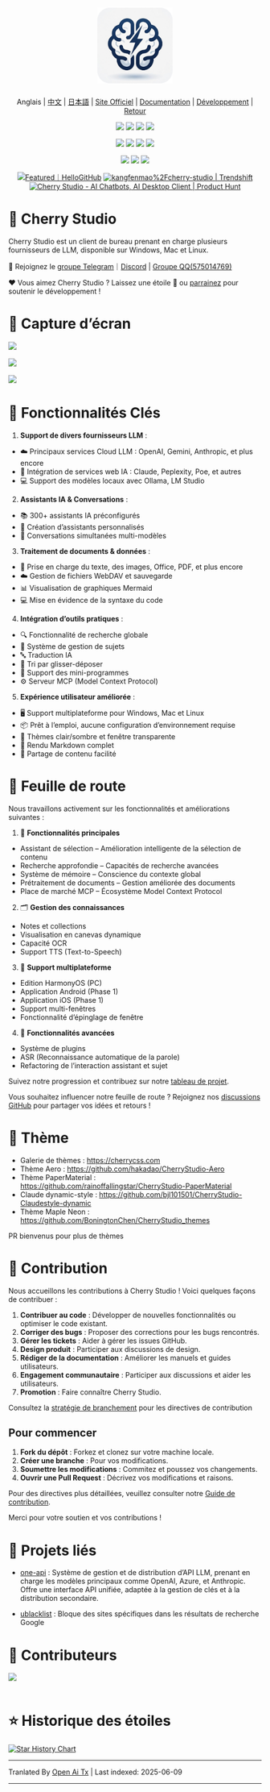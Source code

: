 <h1 align="center">
  <a href="https://github.com/CherryHQ/cherry-studio/releases">
    <img src="https://github.com/CherryHQ/cherry-studio/blob/main/build/icon.png?raw=true" width="150" height="150" alt="banner" /><br>
  </a>
</h1>
  <p align="center">Anglais | <a href="https://raw.githubusercontent.com/CherryHQ/cherry-studio/main/docs/README.zh.md">中文</a> | <a href="https://raw.githubusercontent.com/CherryHQ/cherry-studio/main/docs/README.ja.md">日本語</a> | <a href="https://cherry-ai.com">Site Officiel</a> | <a href="https://docs.cherry-ai.com/cherry-studio-wen-dang/en-us">Documentation</a> | <a href="https://raw.githubusercontent.com/CherryHQ/cherry-studio/main/docs/dev.md">Développement</a> | <a href="https://github.com/CherryHQ/cherry-studio/issues">Retour</a><br></p>

<!-- 题头徽章组合 -->

<div align="center">

[![][deepwiki-shield]][deepwiki-link]
[![][twitter-shield]][twitter-link]
[![][discord-shield]][discord-link]
[![][telegram-shield]][telegram-link]

</div>

<!-- 项目统计徽章 -->

<div align="center">

[![][github-stars-shield]][github-stars-link]
[![][github-forks-shield]][github-forks-link]
[![][github-release-shield]][github-release-link]
[![][github-contributors-shield]][github-contributors-link]

</div>

<div align="center">

[![][license-shield]][license-link]
[![][commercial-shield]][commercial-link]
[![][sponsor-shield]][sponsor-link]

</div>

<div align="center">
 <a href="https://hellogithub.com/repository/1605492e1e2a4df3be07abfa4578dd37" target="_blank"><img src="https://api.hellogithub.com/v1/widgets/recommend.svg?rid=1605492e1e2a4df3be07abfa4578dd37" alt="Featured｜HelloGitHub" style="width: 200px; height: 43px;" width="200" height="43" /></a>
 <a href="https://trendshift.io/repositories/11772" target="_blank"><img src="https://trendshift.io/api/badge/repositories/11772" alt="kangfenmao%2Fcherry-studio | Trendshift" style="width: 250px; height: 55px;" width="250" height="55"/></a>
 <a href="https://www.producthunt.com/posts/cherry-studio?embed=true&utm_source=badge-featured&utm_medium=badge&utm_souce=badge-cherry&#0045;studio" target="_blank"><img src="https://api.producthunt.com/widgets/embed-image/v1/featured.svg?post_id=496640&theme=light" alt="Cherry&#0032;Studio - AI&#0032;Chatbots&#0044;&#0032;AI&#0032;Desktop&#0032;Client | Product Hunt" style="width: 200px; height: 43px;" width="200" height="43" /></a>
</div>

# 🍒 Cherry Studio

Cherry Studio est un client de bureau prenant en charge plusieurs fournisseurs de LLM, disponible sur Windows, Mac et Linux.

👏 Rejoignez le [groupe Telegram](https://t.me/CherryStudioAI)｜[Discord](https://discord.gg/wez8HtpxqQ) | [Groupe QQ(575014769)](https://qm.qq.com/q/lo0D4qVZKi)

❤️ Vous aimez Cherry Studio ? Laissez une étoile 🌟 ou [parrainez](https://raw.githubusercontent.com/CherryHQ/cherry-studio/main/docs/sponsor.md) pour soutenir le développement !

# 🌠 Capture d’écran

![](https://github.com/user-attachments/assets/36dddb2c-e0fb-4a5f-9411-91447bab6e18)

![](https://github.com/user-attachments/assets/f549e8a0-2385-40b4-b52b-2039e39f2930)

![](https://github.com/user-attachments/assets/58e0237c-4d36-40de-b428-53051d982026)

# 🌟 Fonctionnalités Clés

1. **Support de divers fournisseurs LLM** :

- ☁️ Principaux services Cloud LLM : OpenAI, Gemini, Anthropic, et plus encore
- 🔗 Intégration de services web IA : Claude, Peplexity, Poe, et autres
- 💻 Support des modèles locaux avec Ollama, LM Studio

2. **Assistants IA & Conversations** :

- 📚 300+ assistants IA préconfigurés
- 🤖 Création d’assistants personnalisés
- 💬 Conversations simultanées multi-modèles

3. **Traitement de documents & données** :

- 📄 Prise en charge du texte, des images, Office, PDF, et plus encore
- ☁️ Gestion de fichiers WebDAV et sauvegarde
- 📊 Visualisation de graphiques Mermaid
- 💻 Mise en évidence de la syntaxe du code

4. **Intégration d’outils pratiques** :

- 🔍 Fonctionnalité de recherche globale
- 📝 Système de gestion de sujets
- 🔤 Traduction IA
- 🎯 Tri par glisser-déposer
- 🔌 Support des mini-programmes
- ⚙️ Serveur MCP (Model Context Protocol)

5. **Expérience utilisateur améliorée** :

- 🖥️ Support multiplateforme pour Windows, Mac et Linux
- 📦 Prêt à l’emploi, aucune configuration d’environnement requise
- 🎨 Thèmes clair/sombre et fenêtre transparente
- 📝 Rendu Markdown complet
- 🤲 Partage de contenu facilité

# 📝 Feuille de route

Nous travaillons activement sur les fonctionnalités et améliorations suivantes :

1. 🎯 **Fonctionnalités principales**

- Assistant de sélection – Amélioration intelligente de la sélection de contenu
- Recherche approfondie – Capacités de recherche avancées
- Système de mémoire – Conscience du contexte global
- Prétraitement de documents – Gestion améliorée des documents
- Place de marché MCP – Écosystème Model Context Protocol

2. 🗂 **Gestion des connaissances**

- Notes et collections
- Visualisation en canevas dynamique
- Capacité OCR
- Support TTS (Text-to-Speech)

3. 📱 **Support multiplateforme**

- Edition HarmonyOS (PC)
- Application Android (Phase 1)
- Application iOS (Phase 1)
- Support multi-fenêtres
- Fonctionnalité d’épinglage de fenêtre

4. 🔌 **Fonctionnalités avancées**

- Système de plugins
- ASR (Reconnaissance automatique de la parole)
- Refactoring de l’interaction assistant et sujet

Suivez notre progression et contribuez sur notre [tableau de projet](https://github.com/orgs/CherryHQ/projects/7).

Vous souhaitez influencer notre feuille de route ? Rejoignez nos [discussions GitHub](https://github.com/CherryHQ/cherry-studio/discussions) pour partager vos idées et retours !

# 🌈 Thème

- Galerie de thèmes : <https://cherrycss.com>
- Thème Aero : <https://github.com/hakadao/CherryStudio-Aero>
- Thème PaperMaterial : <https://github.com/rainoffallingstar/CherryStudio-PaperMaterial>
- Claude dynamic-style : <https://github.com/bjl101501/CherryStudio-Claudestyle-dynamic>
- Thème Maple Neon : <https://github.com/BoningtonChen/CherryStudio_themes>

PR bienvenus pour plus de thèmes

# 🤝 Contribution

Nous accueillons les contributions à Cherry Studio ! Voici quelques façons de contribuer :

1. **Contribuer au code** : Développer de nouvelles fonctionnalités ou optimiser le code existant.
2. **Corriger des bugs** : Proposer des corrections pour les bugs rencontrés.
3. **Gérer les tickets** : Aider à gérer les issues GitHub.
4. **Design produit** : Participer aux discussions de design.
5. **Rédiger de la documentation** : Améliorer les manuels et guides utilisateurs.
6. **Engagement communautaire** : Participer aux discussions et aider les utilisateurs.
7. **Promotion** : Faire connaître Cherry Studio.

Consultez la [stratégie de branchement](https://raw.githubusercontent.com/CherryHQ/cherry-studio/main/docs/branching-strategy-en.md) pour les directives de contribution

## Pour commencer

1. **Fork du dépôt** : Forkez et clonez sur votre machine locale.
2. **Créer une branche** : Pour vos modifications.
3. **Soumettre les modifications** : Commitez et poussez vos changements.
4. **Ouvrir une Pull Request** : Décrivez vos modifications et raisons.

Pour des directives plus détaillées, veuillez consulter notre [Guide de contribution](https://raw.githubusercontent.com/CherryHQ/cherry-studio/main/CONTRIBUTING.md).

Merci pour votre soutien et vos contributions !

# 🔗 Projets liés

- [one-api](https://github.com/songquanpeng/one-api) : Système de gestion et de distribution d’API LLM, prenant en charge les modèles principaux comme OpenAI, Azure, et Anthropic. Offre une interface API unifiée, adaptée à la gestion de clés et à la distribution secondaire.

- [ublacklist](https://github.com/iorate/ublacklist) : Bloque des sites spécifiques dans les résultats de recherche Google

# 🚀 Contributeurs

<a href="https://github.com/CherryHQ/cherry-studio/graphs/contributors">
  <img src="https://contrib.rocks/image?repo=CherryHQ/cherry-studio" />
</a>
<br /><br />

# ⭐️ Historique des étoiles

[![Star History Chart](https://api.star-history.com/svg?repos=CherryHQ/cherry-studio&type=Timeline)](https://star-history.com/#CherryHQ/cherry-studio&Timeline)

<!-- Liens & Images -->
[deepwiki-shield]: https://img.shields.io/badge/Deepwiki-CherryHQ-0088CC?style=plastic
[deepwiki-link]: https://deepwiki.com/CherryHQ/cherry-studio
[twitter-shield]: https://img.shields.io/badge/Twitter-CherryStudioApp-0088CC?style=plastic&logo=x
[twitter-link]: https://twitter.com/CherryStudioApp
[discord-shield]: https://img.shields.io/badge/Discord-@CherryStudio-0088CC?style=plastic&logo=discord
[discord-link]: https://discord.gg/wez8HtpxqQ
[telegram-shield]: https://img.shields.io/badge/Telegram-@CherryStudioAI-0088CC?style=plastic&logo=telegram
[telegram-link]: https://t.me/CherryStudioAI

<!-- Liens & Images -->
[github-stars-shield]: https://img.shields.io/github/stars/CherryHQ/cherry-studio?style=social
[github-stars-link]: https://github.com/CherryHQ/cherry-studio/stargazers
[github-forks-shield]: https://img.shields.io/github/forks/CherryHQ/cherry-studio?style=social
[github-forks-link]: https://github.com/CherryHQ/cherry-studio/network
[github-release-shield]: https://img.shields.io/github/v/release/CherryHQ/cherry-studio
[github-release-link]: https://github.com/CherryHQ/cherry-studio/releases
[github-contributors-shield]: https://img.shields.io/github/contributors/CherryHQ/cherry-studio
[github-contributors-link]: https://github.com/CherryHQ/cherry-studio/graphs/contributors

<!-- Liens & Images -->
[license-shield]: https://img.shields.io/badge/License-AGPLv3-important.svg?style=plastic&logo=gnu
[license-link]: https://www.gnu.org/licenses/agpl-3.0
[commercial-shield]: https://img.shields.io/badge/License-Contact-white.svg?style=plastic&logoColor=white&logo=telegram&color=blue
[commercial-link]: mailto:license@cherry-ai.com?subject=Commercial%20License%20Inquiry
[sponsor-shield]: https://img.shields.io/badge/Sponsor-FF6699.svg?style=plastic&logo=githubsponsors&logoColor=white
[sponsor-link]: https://github.com/CherryHQ/cherry-studio/blob/main/docs/sponsor.md


---


Tranlated By [Open Ai Tx](https://github.com/OpenAiTx/OpenAiTx) | Last indexed: 2025-06-09


---